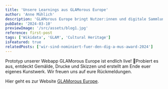```yaml
---
title: 'Unsere Learnings aus GLAMorous Europe'
author: 'Anne Mühlich'
description: 'GLAMorous Europe bringt Nutzer:innen und digitale Sammlungen von europäischen GLAM-Institutionen (Galleries, Libraries, Archives & Museums) auf künstlerisch-kreative Weise zusammen.'
pubDate: '2024-03-10'
previewImage: '/src/assets/blog1.jpg'
reference: first-post
tags: ['Wikidata', 'GLAM', 'Cultural Heritage']
isFeatured: true
relatedPosts: ['wir-sind-nominiert-fuer-den-dig-a-mus-award-2024']
---
```


Prototyp unserer Webapp GLAMorous Europe ist endlich live! 🎉Probiert es aus, entdeckt Gemälde, Drucke und Skizzen und erstellt am Ende euer eigenes Kunstwerk. Wir freuen uns auf eure Rückmeldungen.

Hier geht es zur Website [GLAMorous Europe](https://www.glam-europe.de/).
